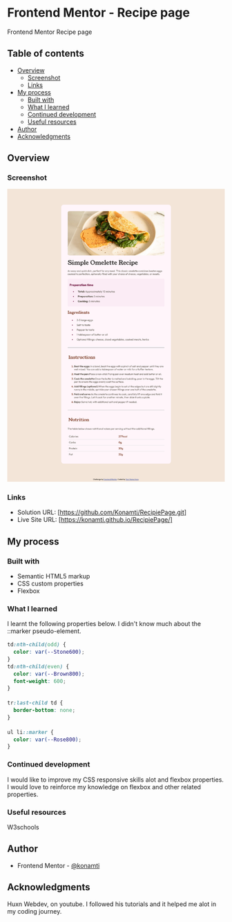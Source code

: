 # Frontend Mentor - Recipe page

Frontend Mentor Recipe page

## Table of contents

- [Overview](#overview)
  - [Screenshot](#screenshot)
  - [Links](#links)
- [My process](#my-process)
  - [Built with](#built-with)
  - [What I learned](#what-i-learned)
  - [Continued development](#continued-development)
  - [Useful resources](#useful-resources)
- [Author](#author)
- [Acknowledgments](#acknowledgments)

## Overview

### Screenshot

![](Screenshot.png)

### Links

- Solution URL: [https://github.com/Konamti/RecipiePage.git]
- Live Site URL: [https://konamti.github.io/RecipiePage/]

## My process

### Built with

- Semantic HTML5 markup
- CSS custom properties
- Flexbox

### What I learned

I learnt the following properties below. I didn't know much about the ::marker pseudo-element.

```css
td:nth-child(odd) {
  color: var(--Stone600);
}
td:nth-child(even) {
  color: var(--Brown800);
  font-weight: 600;
}

tr:last-child td {
  border-bottom: none;
}

ul li::marker {
  color: var(--Rose800);
}
```

### Continued development

I would like to improve my CSS responsive skills alot and flexbox properties. I would love to reinforce my knowledge on flexbox and other related properties.

### Useful resources

W3schools

## Author

- Frontend Mentor - [@konamti](https://www.frontendmentor.io/profile/konamti)

## Acknowledgments

Huxn Webdev, on youtube. I followed his tutorials and it helped me alot in my coding journey.
